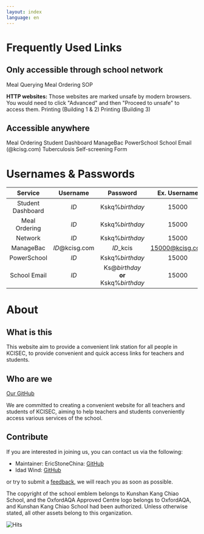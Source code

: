 ```yaml
---
layout: index
language: en
---
```


# Frequently Used Links

## Only accessible through school network

<buttonlink href="https://ordering.kcisec.com/chaxun.asp">Meal Querying</buttonlink>
<buttonlink href="https://ordering.kcisec.com/index.asp">Meal Ordering</buttonlink>
<buttonlink href="https://sop.kcisec.com/">SOP</buttonlink>

**HTTP websites:**
Those websites are marked unsafe by modern browsers. You would need to click "Advanced" and then "Proceed to unsafe" to access them.
<buttonlink href="http://192.168.80.60/">Printing (Building 1 & 2)</buttonlink>
<buttonlink href="http://192.168.80.68/">Printing (Building 3)</buttonlink>

## Accessible anywhere

<buttonlink href="https://ordering.kcisec.com/ordering">Meal Ordering</buttonlink>
<buttonlink href="https://portal.kcisec.com/China">Student Dashboard</buttonlink>
<buttonlink href="https://kcisec.managebac.cn">ManageBac</buttonlink>
<buttonlink href="https://powerschool.kcisec.org.cn/public/">PowerSchool</buttonlink>
<buttonlink href="https://mail.kcisg.com">School Email (@kcisg.com)
</buttonlink>
<buttonlink href="https://portal.kcisec.com/login/Account/LogHC">Tuberculosis Self-screening Form</buttonlink>



# Usernames & Passwords

|Service|Username|Password|Ex. Username|Ex. Password|
|:---:|:---:|:---:|:---:|:---:|
|Student Dashboard|*ID*|Kskq%*birthday*|15000|Kskq%20080909|
|Meal Ordering|*ID*|Kskq%*birthday*|15000|Kskq%20080909|
|Network|*ID*|Kskq%*birthday*|15000|Kskq%20080909|
|ManageBac|*ID*@kcisg.com|*ID*_kcis|15000@kcisg.com|15000_kcis|
|PowerSchool|*ID*|Kskq%*birthday*|15000|Kskq%20080909|
|School Email|*ID*|Ks@*birthday* **or** Kskq%*birthday*|15000|Ks@20080909|

# About

## What is this

This website aim to provide a convenient link station for all people in KCISEC, to provide convenient and quick access links for teachers and students.

## Who are we

[Our GitHub](https://www.github.com/KCISEastCampus)

We are committed to creating a convenient website for all teachers and students of KCISEC, aiming to help teachers and students conveniently access various services of the school.

## Contribute

If you are interested in joining us, you can contact us via the following:
- Maintainer: EricStoneChina: [GitHub](https://github.com/EricStoneChina)
- Idad Wind: [GitHub](https://www.github.com/idadwind1)

or try to submit a [feedback](mailto:mailto:report@kcisec.site), we will reach you as soon as possible.

The copyright of the school emblem belongs to Kunshan Kang Chiao School, and the OxfordAQA Approved Centre logo belongs to OxfordAQA, and Kunshan Kang Chiao School had been authorized. Unless otherwise stated, all other assets belong to this organization.

![Hits](https://hits.seeyoufarm.com/api/count/incr/badge.svg?url=https%3A%2F%2Fkcisec.site&count_bg=%2379C83D&title_bg=%23555555&icon=googleclassroom.svg&icon_color=%23E7E7E7&title=%E7%BD%91%E7%AB%99%E8%AE%BF%E9%97%AE%E6%AC%A1%E6%95%B0&edge_flat=false)
